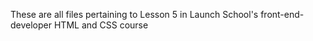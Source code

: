 These are all files pertaining to Lesson 5 in Launch School's front-end-developer HTML and CSS course
